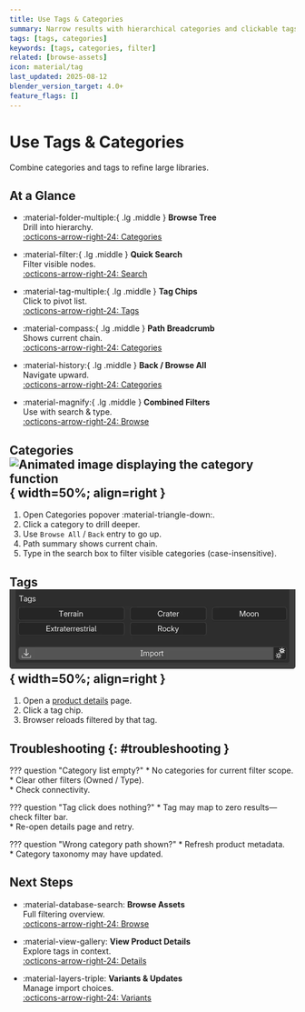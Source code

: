 ```yaml
---
title: Use Tags & Categories
summary: Narrow results with hierarchical categories and clickable tags.
tags: [tags, categories]
keywords: [tags, categories, filter]
related: [browse-assets]
icon: material/tag
last_updated: 2025-08-12
blender_version_target: 4.0+
feature_flags: []
---
```


# Use Tags & Categories

Combine categories and tags to refine large libraries.

## At a Glance
<div class="grid cards" markdown>

- :material-folder-multiple:{ .lg .middle } __Browse Tree__  
  Drill into hierarchy.  
  [:octicons-arrow-right-24: Categories](#categories)

- :material-filter:{ .lg .middle } __Quick Search__  
  Filter visible nodes.  
  [:octicons-arrow-right-24: Search](#categories)

- :material-tag-multiple:{ .lg .middle } __Tag Chips__  
  Click to pivot list.  
  [:octicons-arrow-right-24: Tags](#tags)

- :material-compass:{ .lg .middle } __Path Breadcrumb__  
  Shows current chain.  
  [:octicons-arrow-right-24: Categories](#categories)

- :material-history:{ .lg .middle } __Back / Browse All__  
  Navigate upward.  
  [:octicons-arrow-right-24: Categories](#categories)

- :material-magnify:{ .lg .middle } __Combined Filters__  
  Use with search & type.  
  [:octicons-arrow-right-24: Browse](browse-assets.md)

</div>

## Categories ![Animated image displaying the category function](../assets/gifs/categories_example.webp){ width=50%; align=right }
1. Open Categories popover :material-triangle-down:.
2. Click a category to drill deeper.
3. Use `Browse All` / `Back` entry to go up.
4. Path summary shows current chain.
5. Type in the search box to filter visible categories (case-insensitive).

## Tags ![Example of the tags UI](../assets/img/tags_ui_example.webp){ width=50%; align=right }
1. Open a [product details](view-product-details.md) page.
2. Click a tag chip.
3. Browser reloads filtered by that tag.

## Troubleshooting {: #troubleshooting }
??? question "Category list empty?"
    * No categories for current filter scope.  
    * Clear other filters (Owned / Type).  
    * Check connectivity.

??? question "Tag click does nothing?"
    * Tag may map to zero results—check filter bar.  
    * Re-open details page and retry.

??? question "Wrong category path shown?"
    * Refresh product metadata.  
    * Category taxonomy may have updated.

## Next Steps
<div class="grid cards" markdown>

- :material-database-search: __Browse Assets__  
  Full filtering overview.  
  [:octicons-arrow-right-24: Browse](browse-assets.md)

- :material-view-gallery: __View Product Details__  
  Explore tags in context.  
  [:octicons-arrow-right-24: Details](view-product-details.md)

- :material-layers-triple: __Variants & Updates__  
  Manage import choices.  
  [:octicons-arrow-right-24: Variants](manage-variants-updates.md)

</div>
